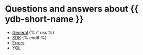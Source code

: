 # Questions and answers about {{ ydb-short-name }}

* [General](../common.md)
{% if oss %}
* [SDK](../sdk.md)
{% endif %}
* [Errors](../errors.md)
* [YQL](../yql.md)

